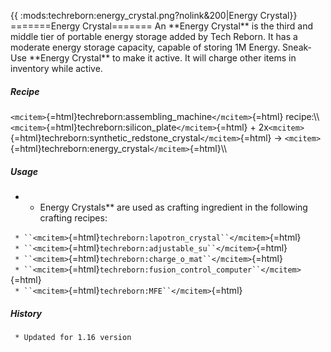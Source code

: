 {{ :mods:techreborn:energy_crystal.png?nolink&200\|Energy Crystal}}
=======Energy Crystal======= An \*\*Energy Crystal\*\* is the third and
middle tier of portable energy storage added by Tech Reborn. It has a
moderate energy storage capacity, capable of storing 1M Energy.
Sneak-Use \*\*Energy Crystal\*\* to make it active. It will charge other
items in inventory while active.

##### Recipe

`<mcitem>`{=html}techreborn:assembling_machine`</mcitem>`{=html}
recipe:\\\\
`<mcitem>`{=html}techreborn:silicon_plate`</mcitem>`{=html} +
2x`<mcitem>`{=html}techreborn:synthetic_redstone_crystal`</mcitem>`{=html}
-\> `<mcitem>`{=html}techreborn:energy_crystal`</mcitem>`{=html}\\\\

##### Usage

-   -   Energy Crystals\*\* are used as crafting ingredient in the
        following crafting recipes:

` * ``<mcitem>`{=html}`techreborn:lapotron_crystal``</mcitem>`{=html}\
` * ``<mcitem>`{=html}`techreborn:adjustable_su``</mcitem>`{=html}\
` * ``<mcitem>`{=html}`techreborn:charge_o_mat``</mcitem>`{=html}\
` * ``<mcitem>`{=html}`techreborn:fusion_control_computer``</mcitem>`{=html}\
` * ``<mcitem>`{=html}`techreborn:MFE``</mcitem>`{=html}

##### History

` * Updated for 1.16 version`

